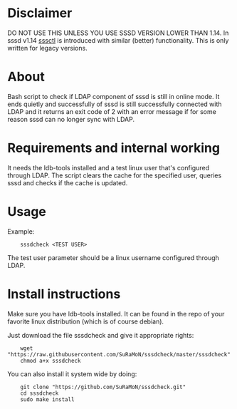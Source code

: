 
Disclaimer
==========

DO NOT USE THIS UNLESS YOU USE SSSD VERSION LOWER THAN 1.14. In sssd v1.14 [sssctl](https://fedorahosted.org/sssd/wiki/DesignDocs/sssctl) is introduced with similar (better) functionality. This is only written for legacy versions.

About
=====

Bash script to check if LDAP component of sssd is still in online mode.
It ends quietly and successfully of sssd is still successfully connected with LDAP and it returns an exit code of 2 with an error message if for some reason sssd can no longer sync with LDAP.

Requirements and internal working
=================================

It needs the ldb-tools installed and a test linux user that's configured through LDAP. The script clears the cache for the specified user, queries sssd and checks if the cache is updated.

Usage
=====

Example:

```
    sssdcheck <TEST USER>
```

The test user parameter should be a linux username configured through LDAP.

Install instructions
====================

Make sure you have ldb-tools installed. It can be found in the repo of your favorite linux distribution (which is of course debian).

Just download the file sssdcheck and give it appropriate rights:
```
    wget "https://raw.githubusercontent.com/SuRaMoN/sssdcheck/master/sssdcheck"
    chmod a+x sssdcheck
```

You can also install it system wide by doing:
```
    git clone "https://github.com/SuRaMoN/sssdcheck.git"
    cd sssdcheck
    sudo make install
```


